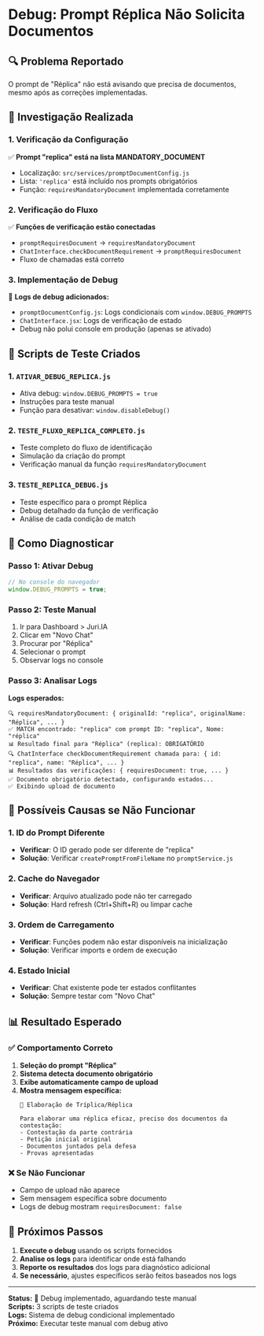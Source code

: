 # Debug: Prompt Réplica Não Solicita Documentos

## 🔍 Problema Reportado
O prompt de "Réplica" não está avisando que precisa de documentos, mesmo após as correções implementadas.

## 🔧 Investigação Realizada

### 1. Verificação da Configuração
✅ **Prompt "replica" está na lista MANDATORY_DOCUMENT**
- Localização: `src/services/promptDocumentConfig.js`
- Lista: `'replica'` está incluído nos prompts obrigatórios
- Função: `requiresMandatoryDocument` implementada corretamente

### 2. Verificação do Fluxo
✅ **Funções de verificação estão conectadas**
- `promptRequiresDocument` → `requiresMandatoryDocument`
- `ChatInterface.checkDocumentRequirement` → `promptRequiresDocument`
- Fluxo de chamadas está correto

### 3. Implementação de Debug
🔧 **Logs de debug adicionados:**
- `promptDocumentConfig.js`: Logs condicionais com `window.DEBUG_PROMPTS`
- `ChatInterface.jsx`: Logs de verificação de estado
- Debug não polui console em produção (apenas se ativado)

## 🧪 Scripts de Teste Criados

### 1. `ATIVAR_DEBUG_REPLICA.js`
- Ativa debug: `window.DEBUG_PROMPTS = true`
- Instruções para teste manual
- Função para desativar: `window.disableDebug()`

### 2. `TESTE_FLUXO_REPLICA_COMPLETO.js`
- Teste completo do fluxo de identificação
- Simulação da criação do prompt
- Verificação manual da função `requiresMandatoryDocument`

### 3. `TESTE_REPLICA_DEBUG.js`
- Teste específico para o prompt Réplica
- Debug detalhado da função de verificação
- Análise de cada condição de match

## 🎯 Como Diagnosticar

### Passo 1: Ativar Debug
```javascript
// No console do navegador
window.DEBUG_PROMPTS = true;
```

### Passo 2: Teste Manual
1. Ir para Dashboard > Juri.IA
2. Clicar em "Novo Chat"
3. Procurar por "Réplica"
4. Selecionar o prompt
5. Observar logs no console

### Passo 3: Analisar Logs
**Logs esperados:**
```
🔍 requiresMandatoryDocument: { originalId: "replica", originalName: "Réplica", ... }
✅ MATCH encontrado: "replica" com prompt ID: "replica", Nome: "réplica"
📊 Resultado final para "Réplica" (replica): OBRIGATÓRIO
🔍 ChatInterface checkDocumentRequirement chamada para: { id: "replica", name: "Réplica", ... }
📊 Resultados das verificações: { requiresDocument: true, ... }
✅ Documento obrigatório detectado, configurando estados...
✅ Exibindo upload de documento
```

## 🔧 Possíveis Causas se Não Funcionar

### 1. ID do Prompt Diferente
- **Verificar**: O ID gerado pode ser diferente de "replica"
- **Solução**: Verificar `createPromptFromFileName` no `promptService.js`

### 2. Cache do Navegador
- **Verificar**: Arquivo atualizado pode não ter carregado
- **Solução**: Hard refresh (Ctrl+Shift+R) ou limpar cache

### 3. Ordem de Carregamento
- **Verificar**: Funções podem não estar disponíveis na inicialização
- **Solução**: Verificar imports e ordem de execução

### 4. Estado Inicial
- **Verificar**: Chat existente pode ter estados conflitantes
- **Solução**: Sempre testar com "Novo Chat"

## 📊 Resultado Esperado

### ✅ Comportamento Correto
1. **Seleção do prompt "Réplica"**
2. **Sistema detecta documento obrigatório**
3. **Exibe automaticamente campo de upload**
4. **Mostra mensagem específica:**
   ```
   📝 Elaboração de Tríplica/Réplica
   
   Para elaborar uma réplica eficaz, preciso dos documentos da contestação:
   - Contestação da parte contrária
   - Petição inicial original
   - Documentos juntados pela defesa
   - Provas apresentadas
   ```

### ❌ Se Não Funcionar
- Campo de upload não aparece
- Sem mensagem específica sobre documento
- Logs de debug mostram `requiresDocument: false`

## 🚀 Próximos Passos

1. **Execute o debug** usando os scripts fornecidos
2. **Analise os logs** para identificar onde está falhando
3. **Reporte os resultados** dos logs para diagnóstico adicional
4. **Se necessário**, ajustes específicos serão feitos baseados nos logs

---

**Status:** 🔄 Debug implementado, aguardando teste manual  
**Scripts:** 3 scripts de teste criados  
**Logs:** Sistema de debug condicional implementado  
**Próximo:** Executar teste manual com debug ativo
